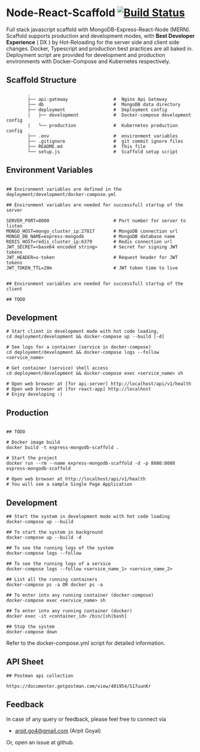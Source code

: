 

# Node-React-Scaffold [![Build Status](https://travis-ci.org/arpitgo4/React-Redux-Scaffold.svg?branch=master)](https://travis-ci.org/arpitgo4/React-Redux-Scaffold)
Full stack javascript scaffold with MongoDB-Express-React-Node (MERN). Scaffold supports production and development modes, with **Best Developer Experience** ( DX ) by Hot-Reloading for the server side and client side changes. Docker, Typescript and production best practices are all baked in. Deployment script are provided for development and production environments with Docker-Compose and Kubernetes respectively.

## Scaffold Structure

```
        .
        ├── api-gateway                 #  Nginx Api Gateway
        ├── db                          #  MongoDB data directory
        ├── deployment                  #  Deployment config
        |   ├── development             #  Docker-compose development config
        |   └── production              #  Kubernetes production config
        ├── .env                        #  environment variables
        ├── .gitignore                  #  git commit ignore files
        ├── README.md                   #  This file
        └── setup.js                    #  Scaffold setup script
```

## Environment Variables
```

## Environment variables are defined in the deployment/development/docker-compose.yml

## Environment variables are needed for successfull startup of the server

SERVER_PORT=8080                        # Port number for server to listen
MONGO_HOST=mongo_cluster_ip:27017       # MongoDB connection url
MONGO_DB_NAME=express-mongodb           # MongoDB database name
REDIS_HOST=redis_cluster_ip:6379        # Redis connection url
JWT_SECRET=<base64 encoded string>      # Secret for signing JWT tokens
JWT_HEADER=x-token                      # Request header for JWT tokens
JWT_TOKEN_TTL=20m                       # JWT token time to live


## Environment variables are needed for successfull startup of the client

## TODO

```


## Development
```	
# Start client in development mode with hot code loading,
cd deployment/development && docker-compose up --build [-d]

# See logs for a container (service in docker-compose)
cd deployemnt/development && docker-compose logs --follow <service_name>

# Get container (service) shell access
cd deployment/development && docker-compose exec <service_name> sh

# Open web browser at [for api-server] http://localhost/api/v1/health
# Open web browser at [for react-app] http://localhost
# Enjoy developing :)
```

## Production
```

## TODO

# Docker image build
docker build -t express-mongodb-scaffold .

# Start the project
docker run --rm --name express-mongodb-scaffold -d -p 8080:8080 express-mongodb-scaffold

# Open web browser at http://localhost/api/v1/health
# You will see a sample Single Page Application
```

## Development
```	
## Start the system in development mode with hot code loading
docker-compose up --build

## To start the system in background 
docker-compose up --build -d

## To see the running logs of the system
docker-compose logs --follow

## To see the running logs of a service
docker-compose logs --follow <service_name_1> <service_name_2>

## List all the running containers
docker-compose ps -a OR docker ps -a

## To enter into any running container (docker-compose)
docker-compose exec <service_name> sh

## To enter into any running container (docker)
docker exec -it <container_id> /bin/[sh|bash]

## Stop the system
docker-compose down
```
Refer to the docker-compose.yml script for detailed information.


## API Sheet
```
## Postman api collection

https://documenter.getpostman.com/view/401954/S17uunKr

```


## Feedback
In case of any query or feedback, please feel free to connect via
* arpit.go4@gmail.com (Arpit Goyal)

Or, open an issue at github.